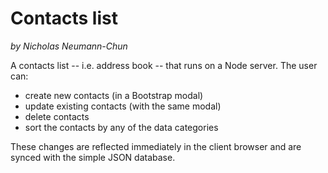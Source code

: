 # Contacts list

*by Nicholas Neumann-Chun*

A contacts list -- i.e. address book -- that runs on a Node server. The user can:

- create new contacts (in a Bootstrap modal)
- update existing contacts (with the same modal)
- delete contacts
- sort the contacts by any of the data categories

These changes are reflected immediately in the client browser and are synced with the simple JSON database.